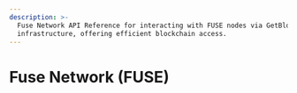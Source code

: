 ```yaml
---
description: >-
  Fuse Network API Reference for interacting with FUSE nodes via GetBlock’s
  infrastructure, offering efficient blockchain access.
---
```


# Fuse Network (FUSE)

